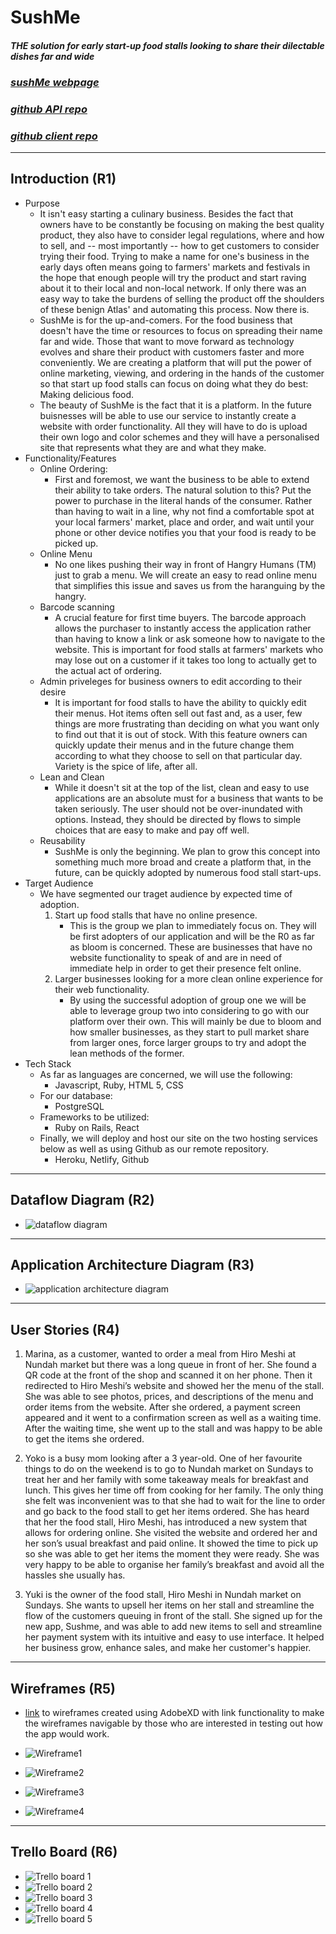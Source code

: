 **<h1>SushMe</h1>**
*<h4>THE solution for early start-up food stalls looking to share their dilectable dishes far and wide</h4>*

*<h3>[sushMe webpage](https://sushme.netlify.app/)</h3>*
*<h3>[github API repo](https://github.com/Kryptic2020/sushme_api)</h3>*
*<h3>[github client repo](https://github.com/Kryptic2020/sushme_client)</h3>*

---
**<h2>Introduction (R1)</h2>**

- Purpose
    * It isn't easy starting a culinary business. Besides the fact that owners have to be constantly be focusing on making the best quality product, they also have to consider legal regulations, where and how to sell, and -- most importantly -- how to get customers to consider trying their food. Trying to make a name for one's business in the early days often means going to farmers' markets and festivals in the hope that enough people will try the product and start raving about it to their local and non-local network. If only there was an easy way to take the burdens of selling the product off the shoulders of these benign Atlas' and automating this process. Now there is. 
    * SushMe is for the up-and-comers. For the food business that doesn't have the time or resources to focus on spreading their name far and wide. Those that want to move forward as technology evolves and share their product with customers faster and more conveniently. We are creating a platform that will put the power of online marketing, viewing, and ordering in the hands of the customer so that start up food stalls can focus on doing what they do best: Making delicious food.
    * The beauty of SushMe is the fact that it is a platform. In the future buisnesses will be able to use our service to instantly create a website with order functionality. All they will have to do is upload their own logo and color schemes and they will have a personalised site that represents what they are and what they make. 
- Functionality/Features
    * Online Ordering:
        * First and foremost, we want the business to be able to extend their ability to take orders. The natural solution to this? Put the power to purchase in the literal hands of the consumer. Rather than having to wait in a line, why not find a comfortable spot at your local farmers' market, place and order, and wait until your phone or other device notifies you that your food is ready to be picked up. 
    * Online Menu 
        * No one likes pushing their way in front of Hangry Humans (TM) just to grab a menu. We will create an easy to read online menu that simplifies this issue and saves us from the haranguing by the hangry. 
    * Barcode scanning 
        * A crucial feature for first time buyers. The barcode approach allows the purchaser to instantly access the application rather than having to know a link or ask someone how to navigate to the website. This is important for food stalls at farmers' markets who may lose out on a customer if it takes too long to actually get to the actual act of ordering. 
    * Admin priveleges for business owners to edit according to their desire
        * It is important for food stalls to have the ability to quickly edit their menus. Hot items often sell out fast and, as a user, few things are more frustrating than deciding on what you want only to find out that it is out of stock. With this feature owners can quickly update their menus and in the future change them according to what they choose to sell on that particular day. Variety is the spice of life, after all. 
    * Lean and Clean
        * While it doesn't sit at the top of the list, clean and easy to use applications are an absolute must for a business that wants to be taken seriously. The user should not be over-inundated with options. Instead, they should be directed by flows to simple choices that are easy to make and pay off well. 
    * Reusability
        * SushMe is only the beginning. We plan to grow this concept into something much more broad and create a platform that, in the future, can be quickly adopted by numerous food stall start-ups. 
- Target Audience
    * We have segmented our traget audience by expected time of adoption. 
        1. Start up food stalls that have no online presence. 
            * This is the group we plan to immediately focus on. They will be first adopters of our application and will be the R0 as far as bloom is concerned. These are businesses that have no website functionality to speak of and are in need of immediate help in order to get their presence felt online.
        2. Larger businesses looking for a more clean online experience for their web functionality. 
            * By using the successful adoption of group one we will be able to leverage group two into considering to go with our platform over their own. This will mainly be due to bloom and how smaller businesses, as they start to pull market share from larger ones, force larger groups to try and adopt the lean methods of the former. 
- Tech Stack 
    * As far as languages are concerned, we will use the following:
        * Javascript, Ruby, HTML 5, CSS
    * For our database: 
        * PostgreSQL
    * Frameworks to be utilized: 
        * Ruby on Rails, React
    * Finally, we will deploy and host our site on the two hosting services below as well as using Github as our remote repository. 
        * Heroku, Netlify, Github
---

**<h2>Dataflow Diagram (R2)</h2>**

* ![dataflow diagram](SushMeDFD1.png)
---

**<h2>Application Architecture Diagram (R3)</h2>**

* ![application architecture diagram](APPARCH.png)
---

**<h2>User Stories (R4)</h2>**

1. Marina, as a customer, wanted to order a meal from Hiro Meshi at Nundah market but there was a long queue in front of her. She found a QR code at the front of the shop and scanned it on her phone. Then it redirected to Hiro Meshi’s website and showed her the menu of the stall. She was able to see photos, prices, and descriptions of the menu and order items from the website. After she ordered, a payment screen appeared and it went to a confirmation screen as well as a waiting time. After the waiting time, she went up to the stall and was happy to be able to get the items she ordered.

2. Yoko is a busy mom looking after a 3 year-old. One of her favourite things to do on the weekend is to go to Nundah market on Sundays to treat her and her family with some takeaway meals for breakfast and lunch. This gives her time off from cooking for her family. The only thing she felt was inconvenient was to that she had to wait for the line to order and go back to the food stall to get her items ordered. She has heard that her the food stall, Hiro Meshi, has introduced a new system that allows for ordering online. She visited the website and ordered her and her son’s usual breakfast and paid online. It showed the time to pick up so she was able to get her items the moment they were ready. She was very happy to be able to organise her family’s breakfast and avoid all the hassles she usually has.

3. Yuki is the owner of the food stall, Hiro Meshi in Nundah market on Sundays. She wants to upsell her items on her stall and streamline the flow of the customers queuing in front of the stall. She signed up for the new app, Sushme, and was able to add new items to sell and streamline her payment system with its intuitive and easy to use interface. It helped her business grow, enhance sales, and make her customer's happier.
---

**<h2>Wireframes (R5)</h2>**

* [link](https://xd.adobe.com/view/4c37c164-3576-47fd-a313-42e0a21f2b37-1964/) to wireframes created using AdobeXD with link functionality to make the wireframes navigable by those who are interested in testing out how the app would work.

* ![Wireframe1](Wireframe1.png)
* ![Wireframe2](Wireframe2.png)
* ![Wireframe3](Wireframe3.png)
* ![Wireframe4](Wireframe4.png)


---

**<h2>Trello Board (R6)</h2>**

* ![Trello board 1](Trello1.png)
* ![Trello board 2](Trello2.png)
* ![Trello board 3](Trello3.png)
* ![Trello board 4](Trello4.png)
* ![Trello board 5](Trello5.png)
